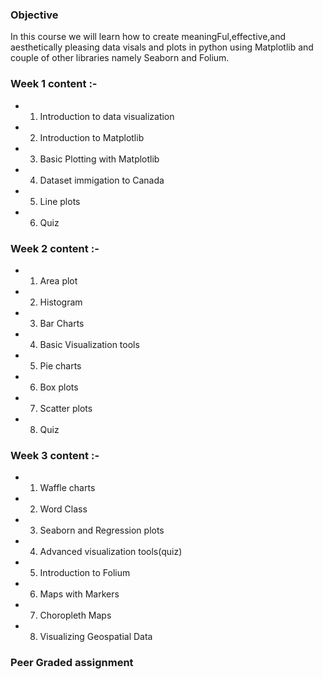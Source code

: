 ### Objective 
In this course we will learn how to create meaningFul,effective,and aesthetically pleasing data visals and plots in python using Matplotlib and couple of other libraries namely Seaborn and Folium.

### Week 1 content :-
- 1) Introduction to data visualization 
- 2) Introduction to Matplotlib 
- 3) Basic Plotting with Matplotlib
- 4) Dataset immigation to Canada 
- 5) Line plots
- 6) Quiz

### Week 2 content :-
- 1) Area plot
- 2) Histogram 
- 3) Bar Charts 
- 4) Basic Visualization tools
- 5) Pie charts
- 6) Box plots
- 7) Scatter plots
- 8) Quiz

### Week 3 content :-
- 1) Waffle charts 
- 2) Word Class 
- 3) Seaborn and Regression plots
- 4) Advanced visualization tools(quiz)
- 5) Introduction to Folium 
- 6) Maps with Markers
- 7) Choropleth Maps 
- 8) Visualizing Geospatial Data

### Peer Graded assignment


